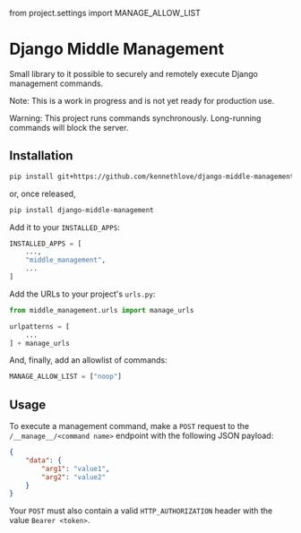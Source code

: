 from project.settings import MANAGE_ALLOW_LIST

# Django Middle Management

Small library to it possible to securely and remotely execute Django management commands.

Note: This is a work in progress and is not yet ready for production use.

Warning: This project runs commands synchronously. Long-running commands will block the server.

## Installation

```bash
pip install git+https://github.com/kennethlove/django-middle-management.git
```

or, once released,

```bash
pip install django-middle-management
```


Add it to your `INSTALLED_APPS`:

```python
INSTALLED_APPS = [
    ...,
    "middle_management",
    ...
]
```

Add the URLs to your project's `urls.py`:

```python
from middle_management.urls import manage_urls

urlpatterns = [
    ...
] + manage_urls
```

And, finally, add an allowlist of commands:

```python
MANAGE_ALLOW_LIST = ["noop"]
```

## Usage

To execute a management command, make a `POST` request to the `/__manage__/<command name>` endpoint with the following JSON payload:

```json
{
    "data": {
        "arg1": "value1",
        "arg2": "value2"
    }
}
```

Your `POST` must also contain a valid `HTTP_AUTHORIZATION` header with the value `Bearer <token>`.